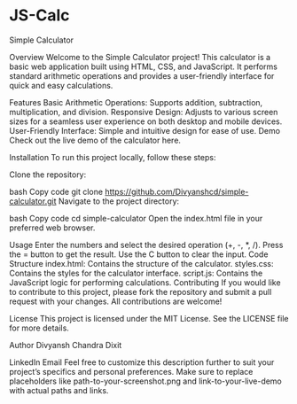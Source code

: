 # JS-Calc
Simple Calculator

Overview
Welcome to the Simple Calculator project! This calculator is a basic web application built using HTML, CSS, and JavaScript. It performs standard arithmetic operations and provides a user-friendly interface for quick and easy calculations.

Features
Basic Arithmetic Operations: Supports addition, subtraction, multiplication, and division.
Responsive Design: Adjusts to various screen sizes for a seamless user experience on both desktop and mobile devices.
User-Friendly Interface: Simple and intuitive design for ease of use.
Demo
Check out the live demo of the calculator here.

Installation
To run this project locally, follow these steps:

Clone the repository:

bash
Copy code
git clone https://github.com/Divyanshcd/simple-calculator.git
Navigate to the project directory:

bash
Copy code
cd simple-calculator
Open the index.html file in your preferred web browser.

Usage
Enter the numbers and select the desired operation (+, -, *, /).
Press the = button to get the result.
Use the C button to clear the input.
Code Structure
index.html: Contains the structure of the calculator.
styles.css: Contains the styles for the calculator interface.
script.js: Contains the JavaScript logic for performing calculations.
Contributing
If you would like to contribute to this project, please fork the repository and submit a pull request with your changes. All contributions are welcome!

License
This project is licensed under the MIT License. See the LICENSE file for more details.

Author
Divyansh Chandra Dixit

LinkedIn
Email
Feel free to customize this description further to suit your project’s specifics and personal preferences. Make sure to replace placeholders like path-to-your-screenshot.png and link-to-your-live-demo with actual paths and links.
